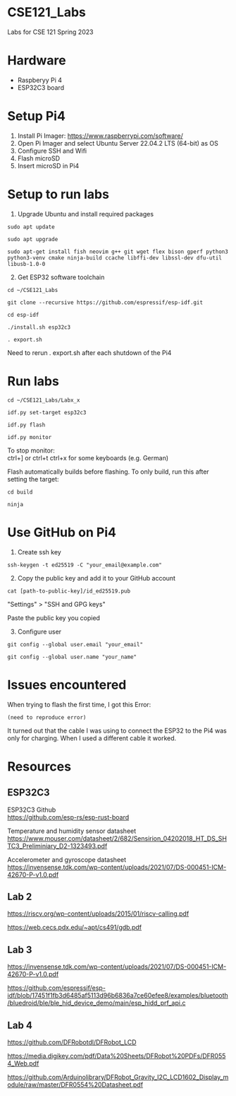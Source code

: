 # CSE121_Labs
Labs for CSE 121 Spring 2023

# Hardware
- Raspberyy Pi 4
- ESP32C3 board

# Setup Pi4
1. Install Pi Imager: https://www.raspberrypi.com/software/
2. Open Pi Imager and select Ubuntu Server 22.04.2 LTS (64-bit) as OS
3. Configure SSH and Wifi
4. Flash microSD
5. Insert microSD in Pi4

# Setup to run labs
1. Upgrade Ubuntu and install required packages
```
sudo apt update
```  
```
sudo apt upgrade
```
```
sudo apt-get install fish neovim g++ git wget flex bison gperf python3 python3-venv cmake ninja-build ccache libffi-dev libssl-dev dfu-util libusb-1.0-0
```

2. Get ESP32 software toolchain
```
cd ~/CSE121_Labs
```
```
git clone --recursive https://github.com/espressif/esp-idf.git
``` 
```
cd esp-idf
```
```
./install.sh esp32c3
```
```
. export.sh
```

Need to rerun . export.sh after each shutdown of the Pi4

# Run labs
```
cd ~/CSE121_Labs/Labx_x
``` 
```
idf.py set-target esp32c3
```
```
idf.py flash
```
```
idf.py monitor
```

To stop monitor:  
ctrl+] or ctrl+t ctrl+x for some keyboards (e.g. German)

Flash automatically builds before flashing. To only build, run this after setting the target:  
```
cd build
```
```
ninja
```

# Use GitHub on Pi4
1. Create ssh key
```
ssh-keygen -t ed25519 -C "your_email@example.com"
```
  
2. Copy the public key and add it to your GitHub account
```
cat [path-to-public-key]/id_ed25519.pub
```
"Settings" > "SSH and GPG keys"

Paste the public key you copied

3. Configure user
```
git config --global user.email "your_email"
```
```
git config --global user.name "your_name"
```

# Issues encountered
When trying to flash the first time, I got this Error:
```
(need to reproduce error)
```
It turned out that the cable I was using to connect the ESP32 to the Pi4 was only for charging. When I used a different cable it worked.

# Resources
## ESP32C3
ESP32C3 Github <br>
https://github.com/esp-rs/esp-rust-board

Temperature and humidity sensor datasheet <br>
https://www.mouser.com/datasheet/2/682/Sensirion_04202018_HT_DS_SHTC3_Preliminiary_D2-1323493.pdf

Accelerometer and gyroscope datasheet <br>
https://invensense.tdk.com/wp-content/uploads/2021/07/DS-000451-ICM-42670-P-v1.0.pdf

## Lab 2
https://riscv.org/wp-content/uploads/2015/01/riscv-calling.pdf

https://web.cecs.pdx.edu/~apt/cs491/gdb.pdf

## Lab 3
https://invensense.tdk.com/wp-content/uploads/2021/07/DS-000451-ICM-42670-P-v1.0.pdf

https://github.com/espressif/esp-idf/blob/17451f1fb3d6485af5113d96b6836a7ce60efee8/examples/bluetooth/bluedroid/ble/ble_hid_device_demo/main/esp_hidd_prf_api.c

## Lab 4
https://github.com/DFRobotdl/DFRobot_LCD

https://media.digikey.com/pdf/Data%20Sheets/DFRobot%20PDFs/DFR0554_Web.pdf

https://github.com/Arduinolibrary/DFRobot_Gravity_I2C_LCD1602_Display_module/raw/master/DFR0554%20Datasheet.pdf
